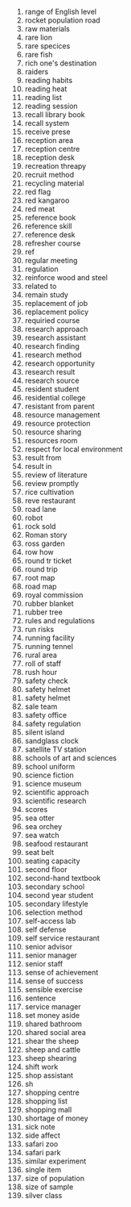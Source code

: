 1. range of English level
2. rocket population road
3. raw materials
4. rare lion
5. rare specices
6. rare fish
7. rich one's destination
8. raiders
9. reading habits
10. reading heat
11. reading list
12. reading session
13. recall library book
14. recall system
15. receive prese
16. reception area
17. reception centre
18. reception desk
19. recreation threapy
20. recruit method
21. recycling material
22. red flag
23. red kangaroo
24. red meat
25. reference book
26. reference skill
27. reference desk
28. refresher course
29. ref
30. regular meeting
31. regulation
32. reinforce wood and steel
33. related to
34. remain study
35. replacement of job
36. replacement policy
37. requiried course
38. research approach
39. research assistant
40. research finding
41. research method
42. research opportunity
43. research result
44. research source
45. resident student
46. residential college
47. resistant from parent
48. resource management
49. resource protection
50. resource sharing
51. resources room
52. respect for local environment
53. result from
54. result in
55. review of literature
56. review promptly
57. rice cultivation
58. reve restaurant
59. road lane
60. robot
61. rock sold
62. Roman story
63. ross garden
64. row how
65. round tr ticket
66. round trip
67. root map
68. road map
69. royal commission
70. rubber blanket
71. rubber tree
72. rules and regulations
73. run risks
74. running facility
75. running tennel
76. rural area
77. roll of staff
78. rush hour
79. safety check
80. safety helmet
81. safety helmet
82. sale team
83. safety office
84. safety regulation
85. silent island
86. sandglass clock
87. satellite TV station
88. schools of art and sciences
89. school uniform
90. science fiction
91. science museum
92. scientific approach
93. scientific research
94. scores
95. sea otter
96. sea orchey
97. sea watch
98. seafood restaurant
99. seat belt
100. seating capacity
101. second floor
102. second-hand textbook
103. secondary school
104. second year student
105. secondary lifestyle
106. selection method
107. self-access lab
108. self defense
109. self service restaurant
110. senior advisor
111. senior manager
112. senior staff
113. sense of achievement
114. sense of success
115. sensible exercise
116. sentence
117. service manager
118. set money aside
119. shared bathroom
120. shared social area
121. shear the sheep
122. sheep and cattle
123. sheep shearing
124. shift work
125. shop assistant
126. sh
127. shopping centre
128. shopping list
129. shopping mall
130. shortage of money
131. sick note
132. side affect
133. safari zoo
134. safari park
135. similar experiment
136. single item
137. size of population
138. size of sample
139. silver class